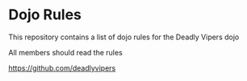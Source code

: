 Dojo Rules
==========

This repository contains a list of dojo rules for the Deadly Vipers dojo

All members should read the rules

https://github.com/deadlyvipers


